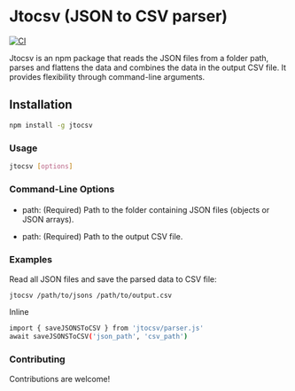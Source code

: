 # Jtocsv (JSON to CSV parser)

[![CI](https://github.com/Valiantsin2021/jtocsv/actions/workflows/ci.yml/badge.svg)](https://github.com/Valiantsin2021/jtocsv/actions/workflows/ci.yml)

Jtocsv is an npm package that reads the JSON files from a folder path, parses and flattens the data and combines the data in the output CSV file. It provides flexibility through command-line arguments.

## Installation

```bash
npm install -g jtocsv
```

### Usage

```bash
jtocsv [options]
```

### Command-Line Options

#### 

- path: (Required) Path to the folder containing JSON files (objects or JSON arrays).

- path: (Required) Path to the output CSV file.

  
### Examples

Read all JSON files and save the parsed data to CSV file:

```bash
jtocsv /path/to/jsons /path/to/output.csv
```

Inline

```bash
import { saveJSONSToCSV } from 'jtocsv/parser.js'
await saveJSONSToCSV('json_path', 'csv_path')
```

### Contributing

Contributions are welcome! 
